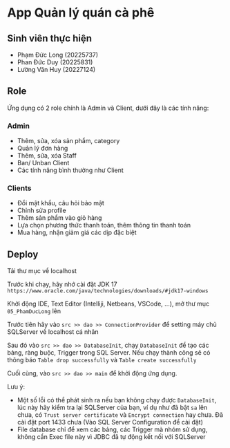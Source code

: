 # App Quản lý quán cà phê
## Sinh viên thực hiện
- Phạm Đức Long (20225737)
- Phan Đức Duy (20225831)
- Lường Văn Huy (20227124)

## Role
Ứng dụng có 2 role chính là Admin và Client, dưới đây là các tính năng:

### Admin
- Thêm, sửa, xóa sản phẩm, category
- Quản lý đơn hàng
- Thêm, sửa, xóa Staff
- Ban/ Unban Client
- Các tính năng bình thường như Client
  
### Clients
- Đổi mật khẩu, câu hỏi bảo mật
- Chỉnh sửa profile
- Thêm sản phẩm vào giỏ hàng
- Lựa chọn phương thức thanh toán, thêm thông tin thanh toán
- Mua hàng, nhận giảm giá các dịp đặc biệt

## Deploy
Tải thư mục về localhost

Trước khi chạy, hãy nhớ cài đặt JDK 17 `https://www.oracle.com/java/technologies/downloads/#jdk17-windows`

Khởi động IDE, Text Editor (Intelliji, Netbeans, VSCode, ...), mở thư mục `05_PhamDucLong` lên

Trước tiên hãy vào `src >> dao >> ConnectionProvider` để setting máy chủ SQLServer về localhost cá nhân

Sau đó vào `src >> dao >> DatabaseInit`, chạy `DatabaseInit` để tạo các bảng, ràng buộc, Trigger trong SQL Server. Nếu chạy thành công sẽ có thông báo `Table drop successfully` và `Table create successfully`

Cuối cùng, vào `src >> dao >> main` để khởi động ứng dụng. 

Lưu ý: 
- Một số lỗi có thể phát sinh ra nếu bạn không chạy được `DatabaseInit`, lúc này hãy kiểm tra lại SQLServer của bạn, ví dụ như đã bật `sa` lên chưa, có `Trust server certificate` và `Encrypt connection` hay chưa. Đã cài đặt port 1433 chưa (Vào SQL Server Configuration để cài đặt) 
- File database chỉ để xem các bảng, các Trigger mà nhóm sử dụng, không cần Exec file này vì JDBC đã tự động kết nối với SQLServer
